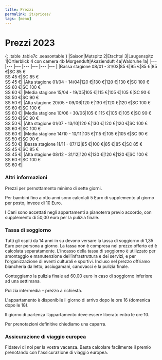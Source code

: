 ```yaml
---
title: Prezzi
permalink: it/prices/
tags: [menu]
---
```


# Prezzi 2023

{: .table .table7c .seasontable }
|Saison|Mutspitz 2|Etschtal 3|Laugenspitz 1|Ortlerblick 4 con camera 4b Morgenduft|Akazienduft 4a|Waldruhe 1a|
|--- |--- |--- |--- |--- |--- |--- |
|Bassa stagione 08/01 - 31/03|85 €|95 €|85 €|85 €|SC 85 €<br />SS 45 €|SC 85 €<br />SS 45 €|
|Alta stagione 01/04 - 14/04|120 €|130 €|120 €|130 €|SC 100 €<br />SS 60 €|SC 100 €<br />SS 60 €|
|Media stagione 15/04 - 19/05|105 €|115 €|105 €|105 €|SC 90 €<br />SS 50 €|SC 90 €<br />SS 50 €|
|Alta stagione 20/05 - 09/06|120 €|130 €|120 €|120 €|SC 100 €<br />SS 60 €|SC 100 €<br />SS 60 €|
|Media stagione 10/06 - 30/06|105 €|115 €|105 €|105 €|SC 90 €<br />SS 50 €|SC 90 €<br />SS 50 €|
|Alta stagione 01/07 - 13/10|120 €|130 €|120 €|120 €|SC 100 €<br />SS 60 €|SC 100 €<br />SS 60 €|
|Media stagione 14/10 - 10/11|105 €|115 €|105 €|105 €|SC 90 €<br />SS 50 €|SC 90 €<br />SS 50 €|
|Bassa stagione 11/11 - 07/12|85 €|100 €|85 €|85 €|SC 85 €<br />SS 45 €|SC 85 €<br />SS 45 €|
|Alta stagione 08/12 - 31/12|120 €|130 €|120 €|120 €|SC 100 €<br />SS 60 €|SC 100 €<br />SS 60 €|

### Altri informazioni

Prezzi per pernottamento minimo di sette giorni.

Per bambini fino a otto anni sono calcolati 5 Euro di supplemento al giorno per posto, invece di 10 Euro.

I Cani sono accettati negli appartamenti a pianoterra previo accordo, con supplemento di 50,00 euro per la pulizia finale.

### Tassa di soggiorno

Tutti gli ospiti da 14 anni in su devono versare la tassa di soggiorno di 1,35 Euro per persona a giorno. La tassa non è compresa nel prezzo offerto ed è calcolata separatamente. L’incasso della tassa di soggiorno è utilizzato per smontaggio e manutenzione dell’infrastruttura e dei servizi, e per l’organizzazione di eventi culturali e sportivi. Incluso nel prezzo offriamo biancheria da letto, asciugamani, canovacci e la pulizia finale.

Conteggiamo la pulizia finale ad 60,00 euro in caso di soggiorno inferiore ad una settimana.

Pulizia intermedia – prezzo a richiesta.

L'appartamento è disponibile il giorno di arrivo dopo le ore 16 (domenica dopo le 18).

Il giorno di partenza l’appartamento deve essere liberato entro le ore 10.

Per prenotazioni definitive chiediamo una caparra.

### Assicurazione di viaggio europea

Fidatevi di noi per la vostra vacanza. Basta calcolare facilmente il premio prenotando con  l'assicurazione di viaggio europea.

